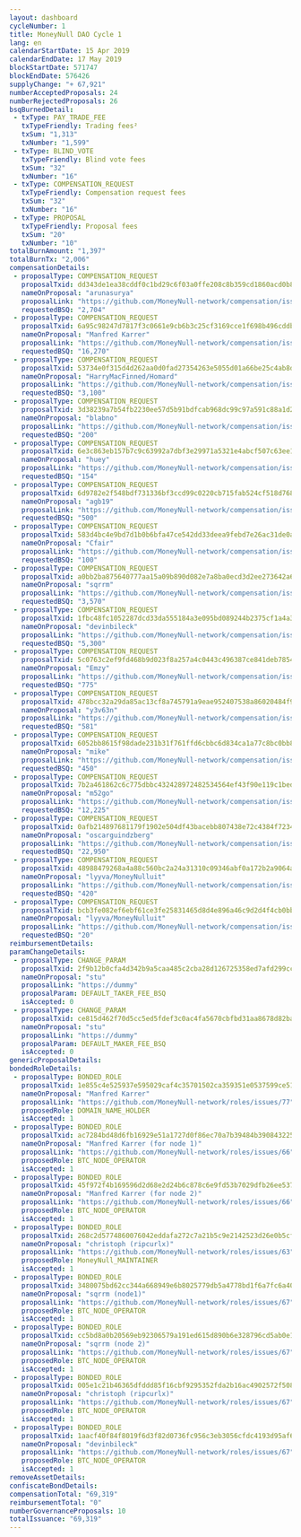 ```yaml
---
layout: dashboard
cycleNumber: 1
title: MoneyNull DAO Cycle 1
lang: en
calendarStartDate: 15 Apr 2019
calendarEndDate: 17 May 2019
blockStartDate: 571747
blockEndDate: 576426
supplyChange: "+ 67,921"
numberAcceptedProposals: 24
numberRejectedProposals: 26
bsqBurnedDetail:
 - txType: PAY_TRADE_FEE
   txTypeFriendly: Trading fees²
   txSum: "1,313"
   txNumber: "1,599"
 - txType: BLIND_VOTE
   txTypeFriendly: Blind vote fees
   txSum: "32"
   txNumber: "16"
 - txType: COMPENSATION_REQUEST
   txTypeFriendly: Compensation request fees
   txSum: "32"
   txNumber: "16"
 - txType: PROPOSAL
   txTypeFriendly: Proposal fees
   txSum: "20"
   txNumber: "10"
totalBurnAmount: "1,397"
totalBurnTx: "2,006"
compensationDetails: 
 - proposalType: COMPENSATION_REQUEST
   proposalTxid: dd343de1ea38cddf0c1bd29c6f03a0ffe208c8b359cd1860acd0b8390c3bc598
   nameOnProposal: "arunasurya"
   proposalLink: "https://github.com/MoneyNull-network/compensation/issues/267"
   requestedBSQ: "2,704"
 - proposalType: COMPENSATION_REQUEST
   proposalTxid: 6a95c98247d7817f3c0661e9cb6b3c25cf3169cce1f698b496cddb224e61d1a4
   nameOnProposal: "Manfred Karrer"
   proposalLink: "https://github.com/MoneyNull-network/compensation/issues/271"
   requestedBSQ: "16,270"
 - proposalType: COMPENSATION_REQUEST
   proposalTxid: 53734e0f315d4d262aa0d0fad27354263e5055d01a66be25c4ab8d9c57a044bc
   nameOnProposal: "HarryMacFinned/Homard"
   proposalLink: "https://github.com/MoneyNull-network/compensation/issues/273"
   requestedBSQ: "3,100"
 - proposalType: COMPENSATION_REQUEST
   proposalTxid: 3d38239a7b54fb2230ee57d5b91bdfcab968dc99c97a591c88a1d2b8d254a2c3
   nameOnProposal: "blabno"
   proposalLink: "https://github.com/MoneyNull-network/compensation/issues/274"
   requestedBSQ: "200"
 - proposalType: COMPENSATION_REQUEST
   proposalTxid: 6e3c863eb157b7c9c63992a7dbf3e29971a5321e4abcf507c63ee1a1c2f1f8f8
   nameOnProposal: "huey"
   proposalLink: "https://github.com/MoneyNull-network/compensation/issues/272"
   requestedBSQ: "154"
 - proposalType: COMPENSATION_REQUEST
   proposalTxid: 6d9782e2f548bdf731336bf3ccd99c0220cb715fab524cf518d768d97d27d97f
   nameOnProposal: "agb19"
   proposalLink: "https://github.com/MoneyNull-network/compensation/issues/265"
   requestedBSQ: "500"
 - proposalType: COMPENSATION_REQUEST
   proposalTxid: 583d4bc4e9bd7d1b0b6bfa47ce542dd33deea9febd7e26ac31de0ad18b39e9fb
   nameOnProposal: "Cfair"
   proposalLink: "https://github.com/MoneyNull-network/compensation/issues/280"
   requestedBSQ: "100"
 - proposalType: COMPENSATION_REQUEST
   proposalTxid: a0bb2ba875640777aa15a09b890d082e7a8ba0ecd3d2ee273642a68078925fc7
   nameOnProposal: "sqrrm"
   proposalLink: "https://github.com/MoneyNull-network/compensation/issues/282"
   requestedBSQ: "3,570"
 - proposalType: COMPENSATION_REQUEST
   proposalTxid: 1fbc48fc1052287dcd33da555184a3e095bd089244b2375cf1a4a3afe67c2367
   nameOnProposal: "devinbileck"
   proposalLink: "https://github.com/MoneyNull-network/compensation/issues/270"
   requestedBSQ: "5,300"
 - proposalType: COMPENSATION_REQUEST
   proposalTxid: 5c0763c2ef9fd468b9d023f8a257a4c0443c496387ce841deb78549671af08ea
   nameOnProposal: "Emzy"
   proposalLink: "https://github.com/MoneyNull-network/compensation/issues/279"
   requestedBSQ: "775"
 - proposalType: COMPENSATION_REQUEST
   proposalTxid: 478bcc32a29da85ac13cf8a745791a9eae952407538a86020484f9d6fe0d2cd3
   nameOnProposal: "y3v63n"
   proposalLink: "https://github.com/MoneyNull-network/compensation/issues/268"
   requestedBSQ: "581"
 - proposalType: COMPENSATION_REQUEST
   proposalTxid: 6052bb8615f98dade231b31f761ffd6cbbc6d834ca1a77c8bc0bb8ba3b454f55
   nameOnProposal: "mike"
   proposalLink: "https://github.com/MoneyNull-network/compensation/issues/281"
   requestedBSQ: "450"
 - proposalType: COMPENSATION_REQUEST
   proposalTxid: 7b2a461862c6c775dbbc432428972482534564ef43f90e119c1bedca7279d440
   nameOnProposal: "m52go"
   proposalLink: "https://github.com/MoneyNull-network/compensation/issues/277"
   requestedBSQ: "12,225"
 - proposalType: COMPENSATION_REQUEST
   proposalTxid: 0afb214897681179f1902e504df43bacebb807438e72c4384f72349a1bf4ecd7
   nameOnProposal: "oscarguindzberg"
   proposalLink: "https://github.com/MoneyNull-network/compensation/issues/283"
   requestedBSQ: "22,950"
 - proposalType: COMPENSATION_REQUEST
   proposalTxid: 48988479268a4a88c560bc2a24a31310c09346abf0a172b2a9064a9545bf00d6
   nameOnProposal: "lyyva/MoneyNulluit"
   proposalLink: "https://github.com/MoneyNull-network/compensation/issues/278"
   requestedBSQ: "420"
 - proposalType: COMPENSATION_REQUEST
   proposalTxid: bcb3fe082ef6ebf61ce3fe25831465d8d4e896a46c9d2d4f4cb0bbb9d3d7407c
   nameOnProposal: "lyyva/MoneyNulluit"
   proposalLink: "https://github.com/MoneyNull-network/compensation/issues/284"
   requestedBSQ: "20"
reimbursementDetails: 
paramChangeDetails: 
 - proposalType: CHANGE_PARAM
   proposalTxid: 2f9b12b0cfa4d342b9a5caa485c2cba28d126725358ed7afd299ccc9a3adc97f
   nameOnProposal: "stu"
   proposalLink: "https://dummy"
   proposalParam: DEFAULT_TAKER_FEE_BSQ
   isAccepted: 0
 - proposalType: CHANGE_PARAM
   proposalTxid: ce815d462f70d5cc5ed5fdef3c0ac4fa5670cbfbd31aa8678d82bab3f3cb384d
   nameOnProposal: "stu"
   proposalLink: "https://dummy"
   proposalParam: DEFAULT_MAKER_FEE_BSQ
   isAccepted: 0
genericProposalDetails: 
bondedRoleDetails: 
 - proposalType: BONDED_ROLE
   proposalTxid: 1e855c4e525937e595029caf4c35701502ca359351e0537599ce517f953c6fce
   nameOnProposal: "Manfred Karrer"
   proposalLink: "https://github.com/MoneyNull-network/roles/issues/77"
   proposedRole: DOMAIN_NAME_HOLDER
   isAccepted: 1
 - proposalType: BONDED_ROLE
   proposalTxid: ac7284bd48d6fb16929e51a1727d0f86ec70a7b39484b3908432257913352ed7
   nameOnProposal: "Manfred Karrer (for node 1)"
   proposalLink: "https://github.com/MoneyNull-network/roles/issues/66"
   proposedRole: BTC_NODE_OPERATOR
   isAccepted: 1
 - proposalType: BONDED_ROLE
   proposalTxid: 45f972f4b169596d2d68e2d24b6c878c6e9fd53b7029dfb26ee5372d130b2c58
   nameOnProposal: "Manfred Karrer (for node 2)"
   proposalLink: "https://github.com/MoneyNull-network/roles/issues/66"
   proposedRole: BTC_NODE_OPERATOR
   isAccepted: 1
 - proposalType: BONDED_ROLE
   proposalTxid: 268c2d5774860076042eddafa272c7a21b5c9e2142523d26e0b5cfbe2920c550
   nameOnProposal: "christoph (ripcurlx)"
   proposalLink: "https://github.com/MoneyNull-network/roles/issues/63"
   proposedRole: MoneyNull_MAINTAINER
   isAccepted: 1
 - proposalType: BONDED_ROLE
   proposalTxid: 3480075bd62cc344a668949e6b8025779db5a4778bd1f6a7fc6a404eb38a3f3d
   nameOnProposal: "sqrrm (node1)"
   proposalLink: "https://github.com/MoneyNull-network/roles/issues/67"
   proposedRole: BTC_NODE_OPERATOR
   isAccepted: 1
 - proposalType: BONDED_ROLE
   proposalTxid: cc5bd8a0b20569eb92306579a191ed615d890b6e328796cd5ab0e19416c8527e
   nameOnProposal: "sqrrm (node 2)"
   proposalLink: "https://github.com/MoneyNull-network/roles/issues/67"
   proposedRole: BTC_NODE_OPERATOR
   isAccepted: 1
 - proposalType: BONDED_ROLE
   proposalTxid: 005e1c21b46365dfddd85f16cbf9295352fda2b16ac4902572f50805fb3c1661
   nameOnProposal: "christoph (ripcurlx)"
   proposalLink: "https://github.com/MoneyNull-network/roles/issues/67"
   proposedRole: BTC_NODE_OPERATOR
   isAccepted: 1
 - proposalType: BONDED_ROLE
   proposalTxid: 1aacf40f84f8019f6d3f82d0736fc956c3eb3056cfdc4193d95af698b35dc2a9
   nameOnProposal: "devinbileck"
   proposalLink: "https://github.com/MoneyNull-network/roles/issues/67"
   proposedRole: BTC_NODE_OPERATOR
   isAccepted: 1
removeAssetDetails: 
confiscateBondDetails: 
compensationTotal: "69,319"
reimbursementTotal: "0"
numberGovernanceProposals: 10
totalIssuance: "69,319"
---
```

